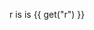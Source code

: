 <v-slider set="r" step="20" />

r is is {{ get("r") }}

<v-scene mode="pdf">
  <v-circle
    :r="get('r')"
  />
  <v-square
    :r="get('r')"
  />
  <v-line points="0 0, 50 50, 0 25" />
</v-scene>
